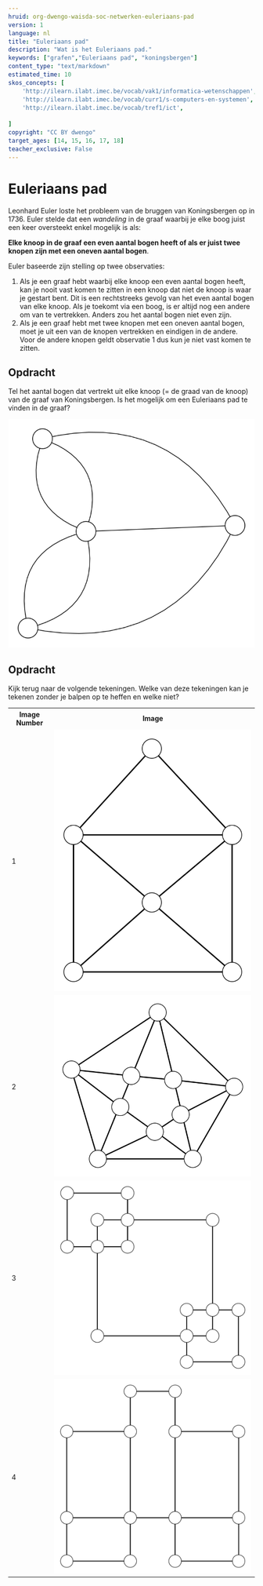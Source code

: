 ```yaml
---
hruid: org-dwengo-waisda-soc-netwerken-euleriaans-pad
version: 1
language: nl
title: "Euleriaans pad"
description: "Wat is het Euleriaans pad."
keywords: ["grafen","Euleriaans pad", "koningsbergen"]
content_type: "text/markdown"
estimated_time: 10
skos_concepts: [
    'http://ilearn.ilabt.imec.be/vocab/vak1/informatica-wetenschappen', 
    'http://ilearn.ilabt.imec.be/vocab/curr1/s-computers-en-systemen',
    'http://ilearn.ilabt.imec.be/vocab/tref1/ict',

]
copyright: "CC BY dwengo"
target_ages: [14, 15, 16, 17, 18]
teacher_exclusive: False
---
```


# Euleriaans pad

Leonhard Euler loste het probleem van de bruggen van Koningsbergen op in 1736. Euler stelde dat een *wandeling* in de graaf waarbij je elke boog juist een keer oversteekt enkel mogelijk is als:

 **Elke knoop in de graaf een even aantal bogen heeft of als er juist twee knopen zijn met een oneven aantal bogen**.

Euler baseerde zijn stelling op twee observaties:
1. Als je een graaf hebt waarbij elke knoop een even aantal bogen heeft, kan je nooit vast komen te zitten in een knoop dat niet de knoop is waar je gestart bent. Dit is een rechtstreeks gevolg van het even aantal bogen van elke knoop. Als je toekomt via een boog, is er altijd nog een andere om van te vertrekken. Anders zou het aantal bogen niet even zijn.
2. Als je een graaf hebt met twee knopen met een oneven aantal bogen, moet je uit een van de knopen vertrekken en eindigen in de andere. Voor de andere knopen geldt observatie 1 dus kun je niet vast komen te zitten.



<div class="dwengo-content assignment">
<h2 class="title">Opdracht</h2>
<div class="content">
Tel het aantal bogen dat vertrekt uit elke knoop (= de graad van de knoop) van de graaf van Koningsbergen. Is het mogelijk om een Euleriaans pad te vinden in de graaf?

<img src="images/koningsbergen_graph.svg"></img>
</div>
</div>



<div class="dwengo-content assignment">
<h2 class="title">Opdracht</h2>
<div class="content">
Kijk terug naar de volgende tekeningen. Welke van deze tekeningen kan je tekenen zonder je balpen op te heffen en welke niet?

<table>
  <tr>
    <th>Image Number</th>
    <th>Image</th>
  </tr>
  <tr>
    <td>1</td>
    <td><img src="images/euler1_graph.svg" alt="Euler Graph 1"></td>
  </tr>
  <tr>
    <td>2</td>
    <td><img src="images/euler2_graph.svg" alt="Euler Graph 2"></td>
  </tr>
  <tr>
    <td>3</td>
    <td><img src="images/euler3_graph.svg" alt="Euler Graph 3"></td>
  </tr>
  <tr>
    <td>4</td>
    <td><img src="images/euler4_graph.svg" alt="Euler Graph 4"></td>
  </tr>
</table>
</div>
</div>
